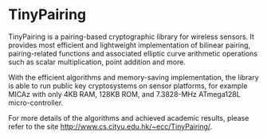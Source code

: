 TinyPairing
===========

TinyPairing is a pairing-based cryptographic library for wireless sensors. It provides most efficient and lightweight implementation of bilinear pairing, pairing-related functions and associated elliptic curve arithmetic operations such as scalar multiplication, point addition and more.

With the efficient algorithms and memory-saving implementation, the library is able to run public key cryptosystems on sensor platforms, for example MICAz with only 4KB RAM, 128KB ROM, and 7.3828-MHz ATmega128L micro-controller.

For more details of the algorithms and achieved academic results, please refer to the site http://www.cs.cityu.edu.hk/~ecc/TinyPairing/.
